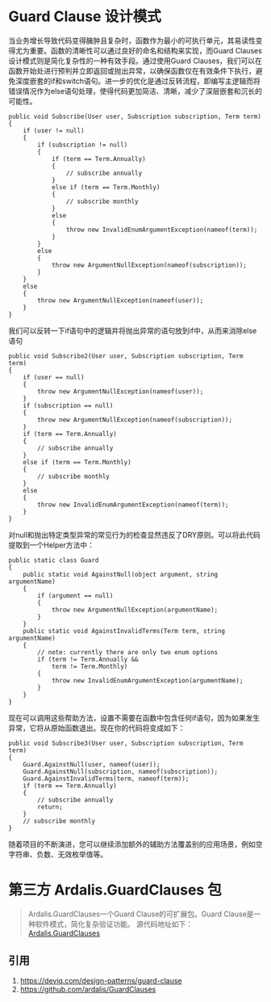 # Guard Clause 设计模式
当业务增长导致代码变得臃肿且复杂时，函数作为最小的可执行单元，其易读性变得尤为重要。函数的清晰性可以通过良好的命名和结构来实现，而Guard Clauses设计模式则是简化复杂性的一种有效手段。通过使用Guard Clauses，我们可以在函数开始处进行预判并立即返回或抛出异常，以确保函数仅在有效条件下执行，避免深度嵌套的if和switch语句。进一步的优化是通过反转流程，即编写主逻辑而将错误情况作为else语句处理，使得代码更加简洁、清晰，减少了深层嵌套和沉长的可能性。
```
public void Subscribe(User user, Subscription subscription, Term term)
{
    if (user != null)
    {
        if (subscription != null)
        {
            if (term == Term.Annually)
            {
                // subscribe annually
            }
            else if (term == Term.Monthly)
            {
                // subscribe monthly
            }
            else
            {
                throw new InvalidEnumArgumentException(nameof(term));
            }
        }
        else
        {
            throw new ArgumentNullException(nameof(subscription));
        }
    }
    else
    {
        throw new ArgumentNullException(nameof(user));
    }
}
```
我们可以反转一下if语句中的逻辑并将抛出异常的语句放到if中，从而来消除else语句
```
public void Subscribe2(User user, Subscription subscription, Term term)
{
    if (user == null)
    {
        throw new ArgumentNullException(nameof(user));
    }
    if (subscription == null)
    {
        throw new ArgumentNullException(nameof(subscription));
    }
    if (term == Term.Annually)
    {
        // subscribe annually
    }
    else if (term == Term.Monthly)
    {
        // subscribe monthly
    }
    else
    {
        throw new InvalidEnumArgumentException(nameof(term));
    }
}
```
对null和抛出特定类型异常的常见行为的检查显然违反了DRY原则。可以将此代码提取到一个Helper方法中：
```
public static class Guard
{
    public static void AgainstNull(object argument, string argumentName)
    {
        if (argument == null)
        {
            throw new ArgumentNullException(argumentName);
        }
    }
    public static void AgainstInvalidTerms(Term term, string argumentName)
    {
        // note: currently there are only two enum options
        if (term != Term.Annually &&
            term != Term.Monthly)
        {
            throw new InvalidEnumArgumentException(argumentName);
        }
    }
}
```
现在可以调用这些帮助方法，设置不需要在函数中包含任何if语句，因为如果发生异常，它将从原始函数退出。现在你的代码将变成如下：
```
public void Subscribe3(User user, Subscription subscription, Term term)
{
    Guard.AgainstNull(user, nameof(user));
    Guard.AgainstNull(subscription, nameof(subscription));
    Guard.AgainstInvalidTerms(term, nameof(term));
    if (term == Term.Annually)
    {
        // subscribe annually
        return;
    }
    // subscribe monthly
}
```
随着项目的不断演进，您可以继续添加额外的辅助方法覆盖别的应用场景，例如空字符串、负数、无效枚举值等。

# 第三方 Ardalis.GuardClauses 包
> Ardalis.GuardClauses一个Guard Clause的可扩展包。Guard Clause是一种软件模式，简化复杂验证功能。
源代码地址如下：[Ardalis.GuardClauses](https://github.com/ardalis/GuardClauses)
## 引用
1. https://deviq.com/design-patterns/guard-clause
2. https://github.com/ardalis/GuardClauses
